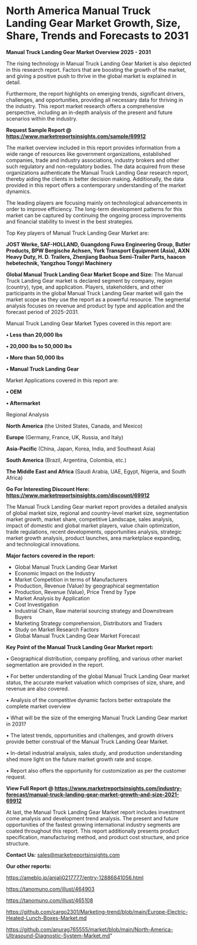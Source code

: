 # North America Manual Truck Landing Gear Market Growth, Size, Share, Trends and Forecasts to 2031

<Strong> Manual Truck Landing Gear Market Overview 2025 - 2031</strong>

The rising technology in Manual Truck Landing Gear Market is also depicted in this research report. Factors that are boosting the growth of the market, and giving a positive push to thrive in the global market is explained in detail.

Furthermore, the report highlights on emerging trends, significant drivers, challenges, and opportunities, providing all necessary data for thriving in the industry. This report market research offers a comprehensive perspective, including an in-depth analysis of the present and future scenarios within the industry.

<strong>Request Sample Report @ <a href=https://www.marketreportsinsights.com/sample/69912>https://www.marketreportsinsights.com/sample/69912</a></strong>

The market overview included in this report provides information from a wide range of resources like government organizations, established companies, trade and industry associations, industry brokers and other such regulatory and non-regulatory bodies. The data acquired from these organizations authenticate the Manual Truck Landing Gear research report, thereby aiding the clients in better decision making. Additionally, the data provided in this report offers a contemporary understanding of the market dynamics.

The leading players are focusing mainly on technological advancements in order to improve efficiency. The long-term development patterns for this market can be captured by continuing the ongoing process improvements and financial stability to invest in the best strategies.

Top Key players of Manual Truck Landing Gear Market are:

<strong>JOST Werke, SAF-HOLLAND, Guangdong Fuwa Engineering Group, Butler Products, BPW Bergische Achsen, York Transport Equipment (Asia), AXN Heavy Duty, H. D. Trailers, Zhenjiang Baohua Semi-Trailer Parts, haacon hebetechnik, Yangzhou Tongyi Machinery</strong>

<strong><b>Global Manual Truck Landing Gear Market Scope and Size:</b></strong>
The Manual Truck Landing Gear market is declared segment by company, region (country), type, and application. Players, stakeholders, and other participants in the global Manual Truck Landing Gear market will gain the market scope as they use the report as a powerful resource. The segmental analysis focuses on revenue and product by type and application and the forecast period of 2025-2031.

Manual Truck Landing Gear Market Types covered in this report are:

<strong>• Less than 20,000 lbs

• 20,000 lbs to 50,000 lbs

• More than 50,000 lbs

• Manual Truck Landing Gear</strong>

Market Applications covered in this report are:

<strong>• OEM

• Aftermarket</strong> 

Regional Analysis

<strong>North America</strong> (the United States, Canada, and Mexico)

<strong>Europe</strong> (Germany, France, UK, Russia, and Italy)

<strong>Asia-Pacific</strong> (China, Japan, Korea, India, and Southeast Asia)

<strong>South America</strong> (Brazil, Argentina, Colombia, etc.)

<strong>The Middle East and Africa</strong> (Saudi Arabia, UAE, Egypt, Nigeria, and South Africa)

<strong>Go For Interesting Discount Here: <a href=https://www.marketreportsinsights.com/discount/69912>https://www.marketreportsinsights.com/discount/69912</a></strong>

The Manual Truck Landing Gear market report provides a detailed analysis of global market size, regional and country-level market size, segmentation market growth, market share, competitive Landscape, sales analysis, impact of domestic and global market players, value chain optimization, trade regulations, recent developments, opportunities analysis, strategic market growth analysis, product launches, area marketplace expanding, and technological innovations.

<strong><b>Major factors covered in the report:</b></strong>
<ul>
  <li>Global Manual Truck Landing Gear Market </li>
  <li>Economic Impact on the Industry</li>
  <li>Market Competition in terms of Manufacturers</li>
  <li>Production, Revenue (Value) by geographical segmentation</li>
  <li>Production, Revenue (Value), Price Trend by Type</li>
  <li>Market Analysis by Application</li>
  <li>Cost Investigation</li>
  <li>Industrial Chain, Raw material sourcing strategy and Downstream Buyers</li>
  <li>Marketing Strategy comprehension, Distributors and Traders</li>
  <li>Study on Market Research Factors</li>
  <li>Global Manual Truck Landing Gear Market Forecast</li>
</ul>

<strong><b>Key Point of the Manual Truck Landing Gear Market report:</b></strong>

• Geographical distribution, company profiling, and various other market segmentation are provided in the report.

• For better understanding of the global Manual Truck Landing Gear market status, the accurate market valuation which comprises of size, share, and revenue are also covered.

• Analysis of the competitive dynamic factors better extrapolate the complete market overview

• What will be the size of the emerging Manual Truck Landing Gear market in 2031?

• The latest trends, opportunities and challenges, and growth drivers provide better construal of the Manual Truck Landing Gear Market.

• In-detail industrial analysis, sales study, and production understanding shed more light on the future market growth rate and scope.

• Report also offers the opportunity for customization as per the customer request.

<strong><b>View Full Report @ <a href=https://www.marketreportsinsights.com/industry-forecast/manual-truck-landing-gear-market-growth-and-size-2021-69912>https://www.marketreportsinsights.com/industry-forecast/manual-truck-landing-gear-market-growth-and-size-2021-69912</a></b></strong>


At last, the Manual Truck Landing Gear Market report includes investment come analysis and development trend analysis. The present and future opportunities of the fastest growing international industry segments are coated throughout this report. This report additionally presents product specification, manufacturing method, and product cost structure, and price structure.

<strong>Contact Us:</strong>
sales@marketreportsinsights.com

<strong>Our other reports:</strong>

<a href=https://ameblo.jp/anjali0217777/entry-12886841056.html>https://ameblo.jp/anjali0217777/entry-12886841056.html</a>

<a href=https://tanomuno.com/illust/464903>https://tanomuno.com/illust/464903</a>

<a href=https://tanomuno.com/illust/465108>https://tanomuno.com/illust/465108</a>

<a href=https://github.com/cargo2301/Marketing-trend/blob/main/Europe-Electric-Heated-Lunch-Boxes-Market.md>https://github.com/cargo2301/Marketing-trend/blob/main/Europe-Electric-Heated-Lunch-Boxes-Market.md</a>

<a href=https://github.com/anurag765555/market/blob/main/North-America-Ultrasound-Diagnostic-System-Market.md>https://github.com/anurag765555/market/blob/main/North-America-Ultrasound-Diagnostic-System-Market.md</a>"
